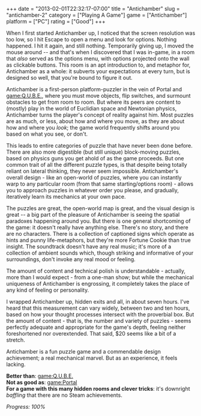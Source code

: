 +++
date = "2013-02-01T22:32:17-07:00"
title = "Antichamber"
slug = "antichamber-2"
category = ["Playing A Game"]
game = ["Antichamber"]
platform = ["PC"]
rating = ["Good"]
+++

When I first started Antichamber up, I noticed that the screen resolution was too low, so I hit Escape to open a menu and look for options.  Nothing happened.  I hit it again, and still nothing.  Temporarily giving up, I moved the mouse around -- and that's when I discovered that I was in-game, in a room that <i>also</i> served as the options menu, with options projected onto the wall as clickable buttons.  This room is an apt introduction to, and metaphor for, Antichamber as a whole: it subverts your expectations at every turn, but is designed so well, that you're bound to figure it out.

Antichamber is a first-person platform-puzzler in the vein of Portal and <game:Q.U.B.E.>, where you must move objects, flip switches, and surmount obstacles to get from room to room.  But where its peers are content to (mostly) play in the world of Euclidian space and Newtonian physics, Antichamber turns the player's concept of reality against him.  Most puzzles are as much, or less, about how and where you move, as they are about how and where you <i>look</i>; the game world frequently shifts around you based on what you see, or don't.

This leads to entire categories of puzzle that have never been done before.  There are also more digestible (but still unique) block-moving puzzles, based on physics guns you get ahold of as the game proceeds.  But one common trait of all the different puzzle types, is that despite being totally reliant on lateral thinking, they never seem impossible.  Antichamber's overall design - like an open-world of puzzles, where you can instantly warp to any particular room (from that same starting/options room) - allows you to approach puzzles in whatever order you please, and gradually, iteratively learn its mechanics at your own pace.

The puzzles are great, the open-world map is great, and the visual design is great -- a big part of the pleasure of Antichamber is seeing the spatial paradoxes happening around you.  But there is one general shortcoming of the game: it doesn't really have anything else.  There's no story, and there are no characters.  There is a collection of captioned signs which operate as hints and punny life-metaphors, but they're more Fortune Cookie than true insight.  The soundtrack doesn't have any real music; it's more of a collection of ambient sounds which, though striking and informative of your surroundings, don't invoke any real mood or feeling.

The amount of content and technical polish is understandable - actually, more than I would expect - from a one-man show; but while the mechanical uniqueness of Antichamber is engrossing, it completely takes the place of any kind of feeling or personality.

I wrapped Antichamber up, hidden exits and all, in about seven hours.  I've heard that this measurement can vary widely, between two and ten hours, based on how your thought processes intersect with the proverbial box.  But the amount of content - that is, the number and variety of puzzles - seems perfectly adequate and appropriate for the game's depth, feeling neither foreshortened nor overextended.  That said, $20 seems like a bit of a stretch.

Antichamber is a fun puzzle game and a commendable design achievement; a real mechanical marvel.  But as an experience, it feels lacking.

<b>Better than</b>: <game:Q.U.B.E.>  
<b>Not as good as</b>: <game:Portal>  
<b>For a game with this many hidden rooms and clever tricks</b>: it's downright <i>baffling</i> that there are no Steam achievements.

<i>Progress: 100\%</i>